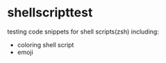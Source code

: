 # shellscripttest

testing code snippets for shell scripts(zsh) including: 
* coloring shell script
* emoji
